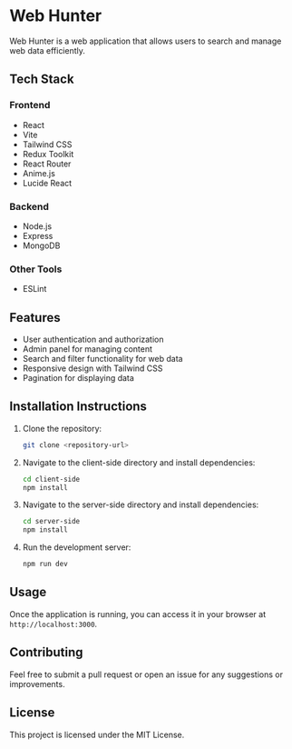 # Web Hunter

Web Hunter is a web application that allows users to search and manage web data efficiently.

## Tech Stack

### Frontend
- React
- Vite
- Tailwind CSS
- Redux Toolkit
- React Router
- Anime.js
- Lucide React

### Backend
- Node.js
- Express
- MongoDB

### Other Tools
- ESLint

## Features
- User authentication and authorization
- Admin panel for managing content
- Search and filter functionality for web data
- Responsive design with Tailwind CSS
- Pagination for displaying data

## Installation Instructions
1. Clone the repository:
   ```bash
   git clone <repository-url>
   ```
2. Navigate to the client-side directory and install dependencies:
   ```bash
   cd client-side
   npm install
   ```
3. Navigate to the server-side directory and install dependencies:
   ```bash
   cd server-side
   npm install
   ```
4. Run the development server:
   ```bash
   npm run dev
   ```

## Usage
Once the application is running, you can access it in your browser at `http://localhost:3000`.

## Contributing
Feel free to submit a pull request or open an issue for any suggestions or improvements.

## License
This project is licensed under the MIT License.
